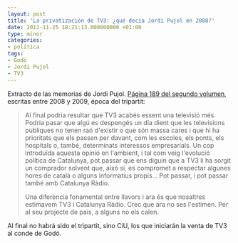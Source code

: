 ```yaml
---
layout: post
title: 'La privatización de TV3: ¿qué decía Jordi Pujol en 2008?'
date: 2011-11-25 18:21:13.000000000 +01:00
type: minor
categories:
- política
tags:
- Godó
- Jordi Pujol
- TV3
---
```

<p>Extracto de las memorias de Jordi Pujol. <a href="http://books.google.es/books?id=OCIkpbfPUFAC&amp;lpg=PA190&amp;ots=jumNoczqfN&amp;dq=Nosaltres%20estim%C3%A0vem%20TV3%20i%20Catalunya%20R%C3%A0dio%2C%20crec%20que%20ara%20no%20se%20les%20estimen%22&amp;hl=es&amp;pg=PA189#v=onepage&amp;q=Nosaltres%20estim%C3%A0vem%20TV3%20i%20Catalunya%20R%C3%A0dio,%20crec%20que%20ara%20no%20se%20les%20estimen%22&amp;f=false">Página 189 del segundo volumen</a>, escritas entre 2008 y 2009, época del tripartit:</p>
<blockquote><p>Al final podria resultar que TV3 acabés essent una televisió més. Podria pasar que algú es despengés un día dient que les televisions publiques no tenen raó d'existir o que són massa cares i que hi ha prioritats que els passen per davant, com les escoles, els ponts, els hospitals o, també, determinats interessos empresarials. Un cop introduïda aquesta opinió en l'ambient, i tal com veig l'evolució política de Catalunya, pot passar que ens diguin que a TV3 li ha sorgit un comprador solvent que, això sí, es compromet a respectar algunes hores de català o alguns informatius propis... Pot passar, i pot passar també amb Catalunya Ràdio.</p>
<p>Una diferència fonamental entre llavors i ara és que nosaltres estimavem TV3 i Catalunya Ràdio. Crec que ara no ses l'estimen. Per al seu projecte de país, a alguns no els calen.</p></blockquote>
<p>Al final no habrá sido el tripartit, sino CiU, los que iniciarán la venta de TV3 al conde de Godó.</p>
